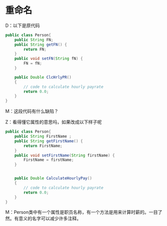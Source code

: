 # 重命名

D：以下是原代码

```java
public class Person{
	public String FN;
    public String getFN() {
		return FN;
	}
	public void setFN(String fN) {
		FN = fN;
	}

	public Double ClcHrlyPR()
    {
        // code to calculate hourly payrate
        return 0.0;
    }
}
```

M：这段代码有什么缺陷？

Z：看得懂它属性的意思吗，如果改成以下样子呢

```java
public class Person{
	public String FirstName ;
	public String getFirstName() {
		return FirstName;
	}
	public void setFirstName(String firstName) {
		FirstName = firstName;
	}


	public Double CalculateHourlyPay()
    {
        // code to calculate hourly payrate
        return 0.0;
    }
}
```

M：Person类中有一个属性是职员名称，有一个方法是用来计算时薪的。一目了然。有意义的名字可以减少许多注释。













